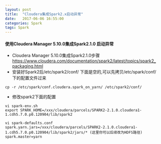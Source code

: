 ```yaml
---
layout: post
title:  "Cloudera集成Spark2.x启动异常"
date:   2017-06-06 16:55:00
categories: Spark
tags: Spark
---
```

#### 使用Cloudera Manager 5.10.0集成Spark2.1.0 启动异常
* Cloudera Manager 5.10.0集成Spark2.1.0步骤
https://www.cloudera.com/documentation/spark2/latest/topics/spark2_packaging.html
* 安装好Spark2后/etc/spark2/conf/ 下面是空的,可以先拷贝/etc/spark/conf/下的配置文件过来
``` shell
cp -r /etc/spark/conf.cloudera.spark_on_yarn/ /etc/spark2/conf/
``` 
* 修改spark2下面的配置
``` shell
vi spark-env.sh
export SPARK_HOME=/xxx/cloudera/parcels/SPARK2-2.1.0.cloudera1-1.cdh5.7.0.p0.120904/lib/spark2

vi spark-defaults.conf
spark.yarn.jars=/xxx/cloudera/parcels/SPARK2-2.1.0.cloudera1-1.cdh5.7.0.p0.120904/lib/spark2/jars/* (这里你可以后续改为HDFS路径)
spark.master=yarn
```

